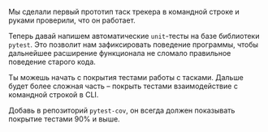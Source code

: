 Мы сделали первый прототип таск трекера в командной строке и руками проверили, что он работает. 

Теперь давай напишем автоматические `unit`-тесты на базе библиотеки `pytest`. Это позволит нам зафиксировать поведение программы, 
чтобы дальнейшее расширение функционала не сломало правильное поведение старого кода. 

Ты можешь начать с покрытия тестами работы с тасками. Дальше будет более сложная часть – покрыть тестами взаимодействие с командной строкой в CLI. 

Добавь в репозиторий `pytest-cov`, он всегда должен показывать покрытие тестами 90% и выше. 

